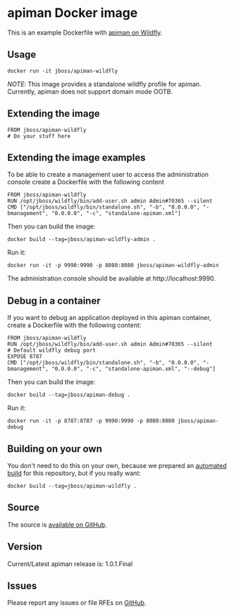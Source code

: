 # apiman Docker image

This is an example Dockerfile with [apiman on Wildfly](http://www.apiman.io/).

## Usage

    docker run -it jboss/apiman-wildfly

_NOTE_: This image provides a standalone wildfly profile for apiman. Currently, apiman does not support domain mode OOTB.

## Extending the image

    FROM jboss/apiman-wildfly
    # Do your stuff here
 
## Extending the image examples

To be able to create a management user to access the administration console create a Dockerfile with the following content

    FROM jboss/apiman-wildfly  
    RUN /opt/jboss/wildfly/bin/add-user.sh admin Admin#70365 --silent  
    CMD ["/opt/jboss/wildfly/bin/standalone.sh", "-b", "0.0.0.0", "-bmanagement", "0.0.0.0", "-c", "standalone-apiman.xml"]
 
Then you can build the image:

    docker build --tag=jboss/apiman-wildfly-admin .  
 
Run it:

    docker run -it -p 9990:9990 -p 8080:8080 jboss/apiman-wildfly-admin  
 
The administration console should be available at http://localhost:9990.
 
## Debug in a container

If you want to debug an application deployed in this apiman container, create a Dockerfile with the following content:

    FROM jboss/apiman-wildfly  
    RUN /opt/jboss/wildfly/bin/add-user.sh admin Admin#70365 --silent  
    # Default wildfly debug port  
    EXPOSE 8787  
    CMD ["/opt/jboss/wildfly/bin/standalone.sh", "-b", "0.0.0.0", "-bmanagement", "0.0.0.0", "-c", "standalone-apiman.xml", "--debug"]
 
 
Then you can build the image:

    docker build --tag=jboss/apiman-debug .  
 
Run it:

    docker run -it -p 8787:8787 -p 9990:9990 -p 8080:8080 jboss/apiman-debug

## Building on your own

You don't need to do this on your own, because we prepared an [automated build](https://registry.hub.docker.com/u/jboss/apiman-wildfly/) for this repository, but if you really want:

    docker build --tag=jboss/apiman-wildfly .

## Source

The source is [available on GitHub](https://github.com/jboss-dockerfiles/apiman).

## Version

Current/Latest apiman release is: 1.0.1.Final

## Issues

Please report any issues or file RFEs on [GitHub](https://github.com/jboss-dockerfiles/apiman/issues).
